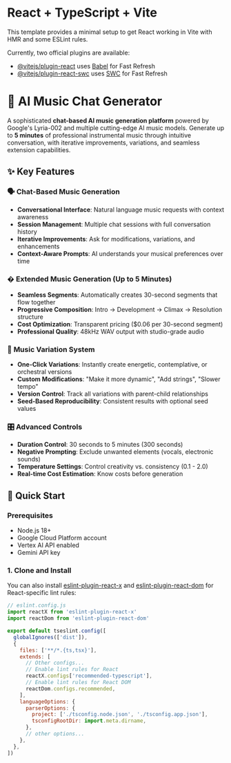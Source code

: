 # React + TypeScript + Vite

This template provides a minimal setup to get React working in Vite with HMR and some ESLint rules.

Currently, two official plugins are available:

- [@vitejs/plugin-react](https://github.com/vitejs/vite-plugin-react/blob/main/packages/plugin-react) uses [Babel](https://babeljs.io/) for Fast Refresh
- [@vitejs/plugin-react-swc](https://github.com/vitejs/vite-plugin-react/blob/main/packages/plugin-react-swc) uses [SWC](https://swc.rs/) for Fast Refresh

# 🎵 AI Music Chat Generator

A sophisticated **chat-based AI music generation platform** powered by Google's Lyria-002 and multiple cutting-edge AI music models. Generate up to **5 minutes** of professional instrumental music through intuitive conversation, with iterative improvements, variations, and seamless extension capabilities.

## ✨ Key Features

### 🗣️ **Chat-Based Music Generation**
- **Conversational Interface**: Natural language music requests with context awareness
- **Session Management**: Multiple chat sessions with full conversation history
- **Iterative Improvements**: Ask for modifications, variations, and enhancements
- **Context-Aware Prompts**: AI understands your musical preferences over time

### � **Extended Music Generation (Up to 5 Minutes)**
- **Seamless Segments**: Automatically creates 30-second segments that flow together
- **Progressive Composition**: Intro → Development → Climax → Resolution structure
- **Cost Optimization**: Transparent pricing ($0.06 per 30-second segment)
- **Professional Quality**: 48kHz WAV output with studio-grade audio

### 🔄 **Music Variation System**
- **One-Click Variations**: Instantly create energetic, contemplative, or orchestral versions
- **Custom Modifications**: "Make it more dynamic", "Add strings", "Slower tempo"
- **Version Control**: Track all variations with parent-child relationships
- **Seed-Based Reproducibility**: Consistent results with optional seed values

### 🎛️ **Advanced Controls**
- **Duration Control**: 30 seconds to 5 minutes (300 seconds)
- **Negative Prompting**: Exclude unwanted elements (vocals, electronic sounds)
- **Temperature Settings**: Control creativity vs. consistency (0.1 - 2.0)
- **Real-time Cost Estimation**: Know costs before generation

## 🚀 Quick Start

### Prerequisites
- Node.js 18+ 
- Google Cloud Platform account
- Vertex AI API enabled
- Gemini API key

### 1. Clone and Install

You can also install [eslint-plugin-react-x](https://github.com/Rel1cx/eslint-react/tree/main/packages/plugins/eslint-plugin-react-x) and [eslint-plugin-react-dom](https://github.com/Rel1cx/eslint-react/tree/main/packages/plugins/eslint-plugin-react-dom) for React-specific lint rules:

```js
// eslint.config.js
import reactX from 'eslint-plugin-react-x'
import reactDom from 'eslint-plugin-react-dom'

export default tseslint.config([
  globalIgnores(['dist']),
  {
    files: ['**/*.{ts,tsx}'],
    extends: [
      // Other configs...
      // Enable lint rules for React
      reactX.configs['recommended-typescript'],
      // Enable lint rules for React DOM
      reactDom.configs.recommended,
    ],
    languageOptions: {
      parserOptions: {
        project: ['./tsconfig.node.json', './tsconfig.app.json'],
        tsconfigRootDir: import.meta.dirname,
      },
      // other options...
    },
  },
])
```
